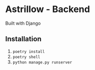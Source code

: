 # Astrillow - Backend
Built with Django

## Installation
1. `poetry install`
2. `poetry shell`
3. `python manage.py runserver`